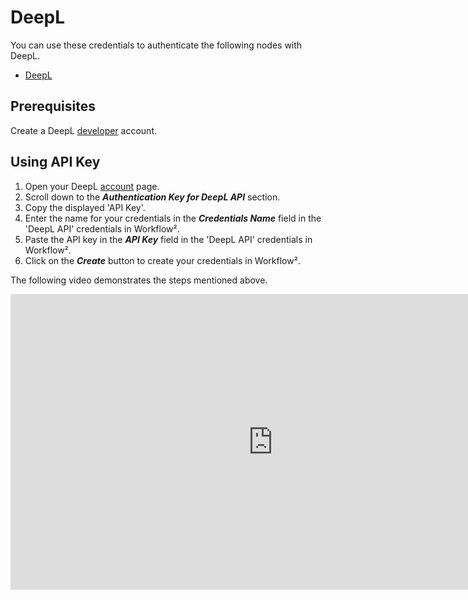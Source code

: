 # DeepL

You can use these credentials to authenticate the following nodes with DeepL.
- [DeepL](/workflow/integrations/nodes/n8n-nodes-base.deepL/)


## Prerequisites

Create a DeepL [developer](https://www.deepl.com/pro/change-plan#developer) account.

## Using API Key

1. Open your DeepL [account](https://www.deepl.com/pro-account) page.
2. Scroll down to the ***Authentication Key for DeepL API*** section.
3. Copy the displayed 'API Key'.
4. Enter the name for your credentials in the ***Credentials Name*** field in the 'DeepL API' credentials in Workflow².
5. Paste the API key in the ***API Key*** field in the 'DeepL API' credentials in Workflow².
6. Click on the ***Create*** button to create your credentials in Workflow².

The following video demonstrates the steps mentioned above.

<div class="video-container">
<iframe width="840" height="472.5" src="https://www.youtube.com/embed/y-yjqXBzCqc" frameborder="0" allow="accelerometer; autoplay; clipboard-write; encrypted-media; gyroscope; picture-in-picture" allowfullscreen></iframe>
</div>
